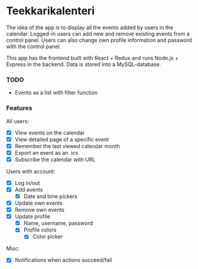 # Teekkarikalenteri
The idea of the app is to display all the events added by users in the calendar. Logged-in users can add new and remove existing events from a control panel. Users can also change own profile information and password with the control panel.

This app has the frontend built with React + Redux and runs Node.js + Express in the backend. Data is stored into a MySQL-database.

### TODO
- Events as a list with filter function

### Features

All users:
  - [x] View events on the calendar
  - [x] View detailed page of a specific event
  - [x] Remember the last viewed calendar month
  - [x] Export an event as an .ics
  - [x] Subscribe the calendar with URL  

Users with account:
  - [x] Log in/out
  - [x] Add events
    - [x] Date and time pickers
  - [x] Update own events
  - [x] Remove own events
  - [x] Update profile
    - [x] Name, username, password
    - [x] Profile colors
      - [x] Color picker

Misc:
  - [x] Notifications when actions succeed/fail

